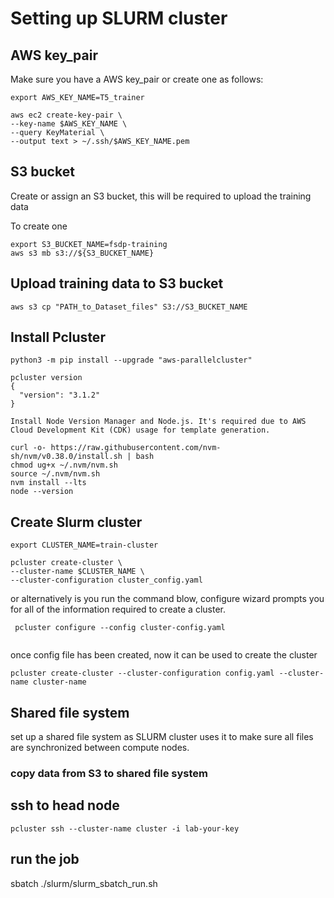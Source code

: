# Setting up SLURM cluster

## AWS key_pair
Make sure you have a AWS key_pair or create one as follows:

```
export AWS_KEY_NAME=T5_trainer

aws ec2 create-key-pair \
--key-name $AWS_KEY_NAME \
--query KeyMaterial \
--output text > ~/.ssh/$AWS_KEY_NAME.pem

```

## S3 bucket

Create or assign an S3 bucket, this will be required to upload the training data

To create one 
```
export S3_BUCKET_NAME=fsdp-training 
aws s3 mb s3://${S3_BUCKET_NAME}

```
## Upload training data to S3 bucket

```
aws s3 cp "PATH_to_Dataset_files" S3://S3_BUCKET_NAME

```

## Install Pcluster

```
python3 -m pip install --upgrade "aws-parallelcluster"

pcluster version
{
  "version": "3.1.2"
}

Install Node Version Manager and Node.js. It's required due to AWS Cloud Development Kit (CDK) usage for template generation.

curl -o- https://raw.githubusercontent.com/nvm-sh/nvm/v0.38.0/install.sh | bash
chmod ug+x ~/.nvm/nvm.sh
source ~/.nvm/nvm.sh
nvm install --lts
node --version

```

## Create Slurm cluster
```
export CLUSTER_NAME=train-cluster

pcluster create-cluster \
--cluster-name $CLUSTER_NAME \
--cluster-configuration cluster_config.yaml

```
or alternatively is you run the command blow, configure wizard prompts you for all of the information required to create a cluster.
```
 pcluster configure --config cluster-config.yaml
 
```
once config file has been created, now it can be used to create the cluster

```
pcluster create-cluster --cluster-configuration config.yaml --cluster-name cluster-name

```

## Shared file system 
set up a shared file system as SLURM cluster uses it to make sure all files are synchronized between compute nodes.

### copy data from S3 to shared file system

## ssh to head node

```
pcluster ssh --cluster-name cluster -i lab-your-key

```

## run the job
sbatch ./slurm/slurm_sbatch_run.sh

